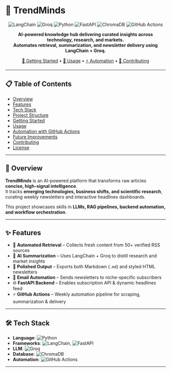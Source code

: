 # 🔮 TrendMinds

<div align="center">

![LangChain](https://img.shields.io/badge/LangChain-RAG-blue?style=for-the-badge&logo=chainlink&logoColor=white)
![Groq](https://img.shields.io/badge/Groq-LLM-red?style=for-the-badge&logo=groq&logoColor=white)
![Python](https://img.shields.io/badge/Python-3.11-3776ab?style=for-the-badge&logo=python&logoColor=white)
![FastAPI](https://img.shields.io/badge/FastAPI-Backend-009688?style=for-the-badge&logo=fastapi&logoColor=white)
![ChromaDB](https://img.shields.io/badge/ChromaDB-VectorDB-green?style=for-the-badge&logo=databricks&logoColor=white)
![GitHub Actions](https://img.shields.io/badge/GitHub%20Actions-Automation-2088FF?style=for-the-badge&logo=githubactions&logoColor=white)

**AI-powered knowledge hub delivering curated insights across technology, research, and markets.  
Automates retrieval, summarization, and newsletter delivery using LangChain + Groq.**

[🚀 Getting Started](#-getting-started) • [📖 Usage](#-usage) • [⚡ Automation](#-automation-with-github-actions) • [🤝 Contributing](#-contributing)

</div>

---

## 📋 Table of Contents
- [Overview](#-overview)
- [Features](#-features)
- [Tech Stack](#-tech-stack)
- [Project Structure](#-project-structure)
- [Getting Started](#-getting-started)
- [Usage](#-usage)
- [Automation with GitHub Actions](#-automation-with-github-actions)
- [Future Improvements](#-future-improvements)
- [Contributing](#-contributing)
- [License](#-license)

---

## 🌟 Overview
**TrendMinds** is an AI-powered platform that transforms raw articles **concise, high-signal intelligence**.  
It tracks **emerging technologies, business shifts, and scientific research**, curating weekly newsletters and interactive headlines dashboards.  

This project showcases skills in **LLMs, RAG pipelines, backend automation, and workflow orchestration**.

---

## ✨ Features
- 🔎 **Automated Retrieval** – Collects fresh content from 50+ verified RSS sources  
- 🧠 **AI Summarization** – Uses LangChain + Groq to distill research and market insights  
- 📰 **Polished Output** – Exports both Markdown (`.md`) and styled HTML newsletters  
- 📧 **Email Automation** – Sends newsletters to niche-specific subscribers  
- 🌐 **FastAPI Backend** – Enables subscription API & dynamic headlines feed  
- ⚡ **GitHub Actions** – Weekly automation pipeline for scraping, summarization & delivery  

---

## 🛠️ Tech Stack
- **Language**: ![Python](https://img.shields.io/badge/Python-3.11-3776ab?logo=python&logoColor=white)  
- **Frameworks**: ![LangChain](https://img.shields.io/badge/LangChain-RAG-blue), ![FastAPI](https://img.shields.io/badge/FastAPI-Backend-009688)  
- **LLM**: ![Groq](https://img.shields.io/badge/Groq-LLM-red)  
- **Database**: ![ChromaDB](https://img.shields.io/badge/ChromaDB-VectorDB-green)  
- **Automation**: ![GitHub Actions](https://img.shields.io/badge/GitHub%20Actions-Automation-2088FF)  

---

